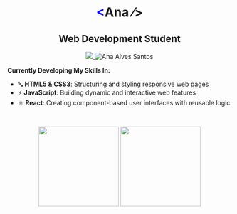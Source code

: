 <h1 align="center"><span style="color:blue">&lt;</span>Ana <span>&frasl;&gt;</span></h1>
<h2 align="center">Web Development Student</h2>

<p align="center">
  <a href="https://www.linkedin.com/in/ana-alves-santos/">
    <img src="https://img.shields.io/badge/-LinkedIn-blue?style=flat-square&logo=Linkedin&logoColor=white" />
  </a>
  <img src="https://komarev.com/ghpvc/?username=ana-alves-santos" alt="Ana Alves Santos" />
</p>

**Currently Developing My Skills In:**  
- 🔤 **HTML5 & CSS3**: Structuring and styling responsive web pages  
- ⚡ **JavaScript**: Building dynamic and interactive web features  
- ⚛️ **React**: Creating component-based user interfaces with reusable logic  

<br />

<p align="center">
  <img height="180em" src="https://github-readme-stats.vercel.app/api?username=ana-alves-santos&show_icons=true&theme=radical&cache_seconds=60" />
  <img height="180em" src="https://github-readme-stats.vercel.app/api/top-langs/?username=ana-alves-santos&layout=compact&langs_count=8&theme=radical&cache_seconds=60" />
</p>






